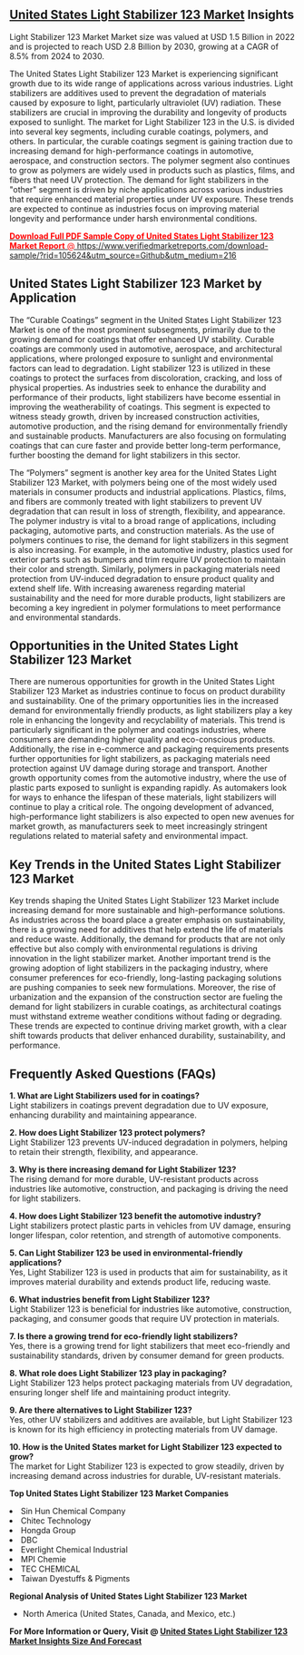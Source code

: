 <h2><a href="https://www.verifiedmarketreports.com/download-sample/?rid=105624&amp;utm_source=Github&amp;utm_medium=216" target="_blank">United States Light Stabilizer 123 Market</a> Insights</h2><p>Light Stabilizer 123 Market Market size was valued at USD 1.5 Billion in 2022 and is projected to reach USD 2.8 Billion by 2030, growing at a CAGR of 8.5% from 2024 to 2030.</p><p><p>The United States Light Stabilizer 123 Market is experiencing significant growth due to its wide range of applications across various industries. Light stabilizers are additives used to prevent the degradation of materials caused by exposure to light, particularly ultraviolet (UV) radiation. These stabilizers are crucial in improving the durability and longevity of products exposed to sunlight. The market for Light Stabilizer 123 in the U.S. is divided into several key segments, including curable coatings, polymers, and others. In particular, the curable coatings segment is gaining traction due to increasing demand for high-performance coatings in automotive, aerospace, and construction sectors. The polymer segment also continues to grow as polymers are widely used in products such as plastics, films, and fibers that need UV protection. The demand for light stabilizers in the "other" segment is driven by niche applications across various industries that require enhanced material properties under UV exposure. These trends are expected to continue as industries focus on improving material longevity and performance under harsh environmental conditions. <a href="#"><p><span class=""><span style="color: #ff0000;"><strong>Download Full PDF Sample Copy of United States Light Stabilizer 123 Market Report</strong> @ </span><a href="https://www.verifiedmarketreports.com/download-sample/?rid=105624&amp;utm_source=Github&amp;utm_medium=216" target="_blank">https://www.verifiedmarketreports.com/download-sample/?rid=105624&amp;utm_source=Github&amp;utm_medium=216</a></span></p></a></p><h2>United States Light Stabilizer 123 Market by Application</h2><p>The “Curable Coatings” segment in the United States Light Stabilizer 123 Market is one of the most prominent subsegments, primarily due to the growing demand for coatings that offer enhanced UV stability. Curable coatings are commonly used in automotive, aerospace, and architectural applications, where prolonged exposure to sunlight and environmental factors can lead to degradation. Light stabilizer 123 is utilized in these coatings to protect the surfaces from discoloration, cracking, and loss of physical properties. As industries seek to enhance the durability and performance of their products, light stabilizers have become essential in improving the weatherability of coatings. This segment is expected to witness steady growth, driven by increased construction activities, automotive production, and the rising demand for environmentally friendly and sustainable products. Manufacturers are also focusing on formulating coatings that can cure faster and provide better long-term performance, further boosting the demand for light stabilizers in this sector.</p><p>The “Polymers” segment is another key area for the United States Light Stabilizer 123 Market, with polymers being one of the most widely used materials in consumer products and industrial applications. Plastics, films, and fibers are commonly treated with light stabilizers to prevent UV degradation that can result in loss of strength, flexibility, and appearance. The polymer industry is vital to a broad range of applications, including packaging, automotive parts, and construction materials. As the use of polymers continues to rise, the demand for light stabilizers in this segment is also increasing. For example, in the automotive industry, plastics used for exterior parts such as bumpers and trim require UV protection to maintain their color and strength. Similarly, polymers in packaging materials need protection from UV-induced degradation to ensure product quality and extend shelf life. With increasing awareness regarding material sustainability and the need for more durable products, light stabilizers are becoming a key ingredient in polymer formulations to meet performance and environmental standards.</p><h2>Opportunities in the United States Light Stabilizer 123 Market</h2><p>There are numerous opportunities for growth in the United States Light Stabilizer 123 Market as industries continue to focus on product durability and sustainability. One of the primary opportunities lies in the increased demand for environmentally friendly products, as light stabilizers play a key role in enhancing the longevity and recyclability of materials. This trend is particularly significant in the polymer and coatings industries, where consumers are demanding higher quality and eco-conscious products. Additionally, the rise in e-commerce and packaging requirements presents further opportunities for light stabilizers, as packaging materials need protection against UV damage during storage and transport. Another growth opportunity comes from the automotive industry, where the use of plastic parts exposed to sunlight is expanding rapidly. As automakers look for ways to enhance the lifespan of these materials, light stabilizers will continue to play a critical role. The ongoing development of advanced, high-performance light stabilizers is also expected to open new avenues for market growth, as manufacturers seek to meet increasingly stringent regulations related to material safety and environmental impact.</p><h2>Key Trends in the United States Light Stabilizer 123 Market</h2><p>Key trends shaping the United States Light Stabilizer 123 Market include increasing demand for more sustainable and high-performance solutions. As industries across the board place a greater emphasis on sustainability, there is a growing need for additives that help extend the life of materials and reduce waste. Additionally, the demand for products that are not only effective but also comply with environmental regulations is driving innovation in the light stabilizer market. Another important trend is the growing adoption of light stabilizers in the packaging industry, where consumer preferences for eco-friendly, long-lasting packaging solutions are pushing companies to seek new formulations. Moreover, the rise of urbanization and the expansion of the construction sector are fueling the demand for light stabilizers in curable coatings, as architectural coatings must withstand extreme weather conditions without fading or degrading. These trends are expected to continue driving market growth, with a clear shift towards products that deliver enhanced durability, sustainability, and performance.</p><h2>Frequently Asked Questions (FAQs)</h2><p><strong>1. What are Light Stabilizers used for in coatings?</strong><br>Light stabilizers in coatings prevent degradation due to UV exposure, enhancing durability and maintaining appearance.</p><p><strong>2. How does Light Stabilizer 123 protect polymers?</strong><br>Light Stabilizer 123 prevents UV-induced degradation in polymers, helping to retain their strength, flexibility, and appearance.</p><p><strong>3. Why is there increasing demand for Light Stabilizer 123?</strong><br>The rising demand for more durable, UV-resistant products across industries like automotive, construction, and packaging is driving the need for light stabilizers.</p><p><strong>4. How does Light Stabilizer 123 benefit the automotive industry?</strong><br>Light stabilizers protect plastic parts in vehicles from UV damage, ensuring longer lifespan, color retention, and strength of automotive components.</p><p><strong>5. Can Light Stabilizer 123 be used in environmental-friendly applications?</strong><br>Yes, Light Stabilizer 123 is used in products that aim for sustainability, as it improves material durability and extends product life, reducing waste.</p><p><strong>6. What industries benefit from Light Stabilizer 123?</strong><br>Light Stabilizer 123 is beneficial for industries like automotive, construction, packaging, and consumer goods that require UV protection in materials.</p><p><strong>7. Is there a growing trend for eco-friendly light stabilizers?</strong><br>Yes, there is a growing trend for light stabilizers that meet eco-friendly and sustainability standards, driven by consumer demand for green products.</p><p><strong>8. What role does Light Stabilizer 123 play in packaging?</strong><br>Light Stabilizer 123 helps protect packaging materials from UV degradation, ensuring longer shelf life and maintaining product integrity.</p><p><strong>9. Are there alternatives to Light Stabilizer 123?</strong><br>Yes, other UV stabilizers and additives are available, but Light Stabilizer 123 is known for its high efficiency in protecting materials from UV damage.</p><p><strong>10. How is the United States market for Light Stabilizer 123 expected to grow?</strong><br>The market for Light Stabilizer 123 is expected to grow steadily, driven by increasing demand across industries for durable, UV-resistant materials.</p></p><p><strong>Top United States Light Stabilizer 123 Market Companies</strong></p><div data-test-id=""><p><li>Sin Hun Chemical Company</li><li> Chitec Technology</li><li> Hongda Group</li><li> DBC</li><li> Everlight Chemical Industrial</li><li> MPI Chemie</li><li> TEC CHEMICAL</li><li> Taiwan Dyestuffs & Pigments</li></p><div><strong>Regional Analysis of&nbsp;United States Light Stabilizer 123 Market</strong></div><ul><li dir="ltr"><p dir="ltr">North America&nbsp;(United States, Canada, and Mexico, etc.)</p></li></ul><p><strong>For More Information or Query, Visit @&nbsp;</strong><strong><a href="https://www.verifiedmarketreports.com/product/global-light-stabilizer-123-market-2019-by-manufacturers-regions-type-and-application-forecast-to-2024/?utm_source=Github&amp;utm_medium=216" target="_blank">United States Light Stabilizer 123 Market Insights Size And Forecast</a></strong></p></div>
